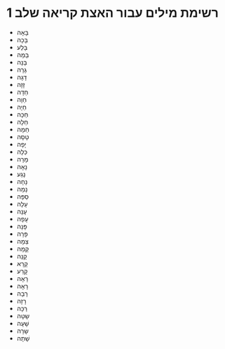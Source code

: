 # רשימת מילים עבור האצת קריאה שלב 1

- בָּאָה
- בָּכָה
- בָּלַע
- בָּמָה
- בָּנָה
- גָרָה
- דָגָה
- זָזָה
- חַדָה
- חַוָה
- חַיָה
- חַכָּה
- חַלָה
- חַמָה
- טָסָה
- יָפָה
- כַּלָה
- מָרָה
- נָאָה
- נָגַע
- נָחָה
- נָמָה
- סַפָּה
- עָלָה
- עָנָה
- עָפָה
- פָּנָה
- פָּרָה
- צַמָה
- קָמָה
- קָנָה
- קָרָא
- קָרַע
- רָאָה
- רָאָה
- רָבָה
- רָזָה
- רַכָּה
- שָטָה
- שָׁעָה
- שָרָה
- שָׁתָה
